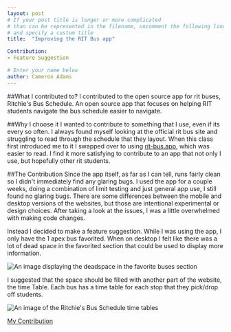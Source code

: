 ```yaml
---
layout: post
# If your post title is longer or more complicated
# than can be represented in the filename, uncomment the following line
# and specify a custom title
title:  "Improving the RIT Bus app"

Contribution: 
- Feature Suggestion

# Enter your name below
author: Cameron Adams
---
```


##What I contributed to?
I contributed to the open source app for rit buses, Ritchie's Bus Schedule. An open source app that focuses on helping RIT students navigate the bus schedule easier to 
navigate. 

##Why I choose it
I wanted to contribute to something that I use, even if its every so often. I always found myself looking at the official rit bus site and struggling to read through
the schedule that they layout. When this class first introduced me to it I swapped over to using [rit-bus.app](rit-bus.app), which was easier to read. I find it more
satisfying to contribute to an app that not only I use, but hopefully other rit students.

##The Contribution
Since the app itself, as far as I can tell, runs fairly clean so I didn't immediately find any glaring bugs. I used the app for a couple weeks, doing a combination of 
limit testing and just general app use, I still found no glaring bugs. There are some differences between the mobile and desktop versions of the websites, but those 
are intentional experimental or design choices. After taking a look at the issues, I was a little overwhelmed with making code changes.

Instead I decided to make a feature suggestion. While I was using the app, I only have the 1 apex bus favorited. When on desktop I felt like there was a lot of dead space
in the favorited section that could be used to display more information.

![An image displaying the deadspace in the favorite buses section](https://github.com/KobeAdams/hfoss2025-blogs/blob/main/assets/images/cka8762/Contributions-1.png)

I suggested that the space should be filled with another part of the website, the time Table. Each bus has a time table for each stop that they pick/drop off students.

![An image of the Ritchie's Bus Schedule time tables](https://github.com/KobeAdams/hfoss2025-blogs/blob/main/assets/images/cka8762/Contributions-2.png)


[My Contribution](https://github.com/hiromon0125/ritchie-bus-schedule/issues/124)

